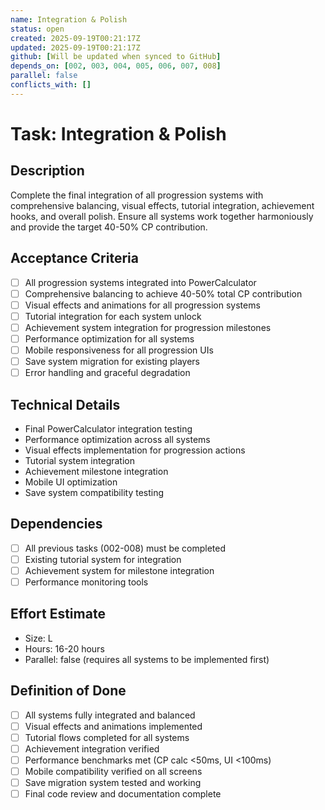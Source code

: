 ```yaml
---
name: Integration & Polish
status: open
created: 2025-09-19T00:21:17Z
updated: 2025-09-19T00:21:17Z
github: [Will be updated when synced to GitHub]
depends_on: [002, 003, 004, 005, 006, 007, 008]
parallel: false
conflicts_with: []
---
```


# Task: Integration & Polish

## Description
Complete the final integration of all progression systems with comprehensive balancing, visual effects, tutorial integration, achievement hooks, and overall polish. Ensure all systems work together harmoniously and provide the target 40-50% CP contribution.

## Acceptance Criteria
- [ ] All progression systems integrated into PowerCalculator
- [ ] Comprehensive balancing to achieve 40-50% total CP contribution
- [ ] Visual effects and animations for all progression systems
- [ ] Tutorial integration for each system unlock
- [ ] Achievement system integration for progression milestones
- [ ] Performance optimization for all systems
- [ ] Mobile responsiveness for all progression UIs
- [ ] Save system migration for existing players
- [ ] Error handling and graceful degradation

## Technical Details
- Final PowerCalculator integration testing
- Performance optimization across all systems
- Visual effects implementation for progression actions
- Tutorial system integration
- Achievement milestone integration
- Mobile UI optimization
- Save system compatibility testing

## Dependencies
- [ ] All previous tasks (002-008) must be completed
- [ ] Existing tutorial system for integration
- [ ] Achievement system for milestone integration
- [ ] Performance monitoring tools

## Effort Estimate
- Size: L
- Hours: 16-20 hours
- Parallel: false (requires all systems to be implemented first)

## Definition of Done
- [ ] All systems fully integrated and balanced
- [ ] Visual effects and animations implemented
- [ ] Tutorial flows completed for all systems
- [ ] Achievement integration verified
- [ ] Performance benchmarks met (CP calc <50ms, UI <100ms)
- [ ] Mobile compatibility verified on all screens
- [ ] Save migration system tested and working
- [ ] Final code review and documentation complete